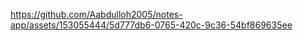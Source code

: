 

https://github.com/Aabdulloh2005/notes-app/assets/153055444/5d777db6-0765-420c-9c36-54bf869635ee

